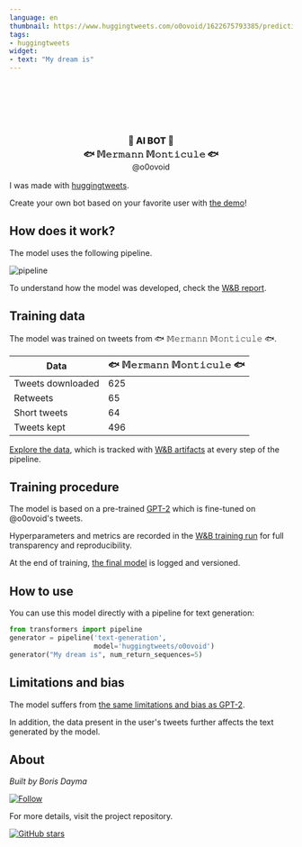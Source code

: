 ```yaml
---
language: en
thumbnail: https://www.huggingtweets.com/o0ovoid/1622675793385/predictions.png
tags:
- huggingtweets
widget:
- text: "My dream is"
---
```


<div class="inline-flex flex-col" style="line-height: 1.5;">
    <div class="flex">
        <div
			style="display:inherit; margin-left: 4px; margin-right: 4px; width: 92px; height:92px; border-radius: 50%; background-size: cover; background-image: url(&#39;https://pbs.twimg.com/profile_images/1387787158581350401/eKi9vk15_400x400.jpg&#39;)">
        </div>
        <div
            style="display:none; margin-left: 4px; margin-right: 4px; width: 92px; height:92px; border-radius: 50%; background-size: cover; background-image: url(&#39;&#39;)">
        </div>
        <div
            style="display:none; margin-left: 4px; margin-right: 4px; width: 92px; height:92px; border-radius: 50%; background-size: cover; background-image: url(&#39;&#39;)">
        </div>
    </div>
    <div style="text-align: center; margin-top: 3px; font-size: 16px; font-weight: 800">🤖 AI BOT 🤖</div>
    <div style="text-align: center; font-size: 16px; font-weight: 800">🐟 𝕄𝚎𝚛𝚖𝚊𝚗𝚗 𝕄𝚘𝚗𝚝𝚒𝚌𝚞𝚕𝚎 🐟</div>
    <div style="text-align: center; font-size: 14px;">@o0ovoid</div>
</div>

I was made with [huggingtweets](https://github.com/borisdayma/huggingtweets).

Create your own bot based on your favorite user with [the demo](https://colab.research.google.com/github/borisdayma/huggingtweets/blob/master/huggingtweets-demo.ipynb)!

## How does it work?

The model uses the following pipeline.

![pipeline](https://github.com/borisdayma/huggingtweets/blob/master/img/pipeline.png?raw=true)

To understand how the model was developed, check the [W&B report](https://wandb.ai/wandb/huggingtweets/reports/HuggingTweets-Train-a-Model-to-Generate-Tweets--VmlldzoxMTY5MjI).

## Training data

The model was trained on tweets from 🐟 𝕄𝚎𝚛𝚖𝚊𝚗𝚗 𝕄𝚘𝚗𝚝𝚒𝚌𝚞𝚕𝚎 🐟.

| Data | 🐟 𝕄𝚎𝚛𝚖𝚊𝚗𝚗 𝕄𝚘𝚗𝚝𝚒𝚌𝚞𝚕𝚎 🐟 |
| --- | --- |
| Tweets downloaded | 625 |
| Retweets | 65 |
| Short tweets | 64 |
| Tweets kept | 496 |

[Explore the data](https://wandb.ai/wandb/huggingtweets/runs/2ww9uoo7/artifacts), which is tracked with [W&B artifacts](https://docs.wandb.com/artifacts) at every step of the pipeline.

## Training procedure

The model is based on a pre-trained [GPT-2](https://huggingface.co/gpt2) which is fine-tuned on @o0ovoid's tweets.

Hyperparameters and metrics are recorded in the [W&B training run](https://wandb.ai/wandb/huggingtweets/runs/w2u70na0) for full transparency and reproducibility.

At the end of training, [the final model](https://wandb.ai/wandb/huggingtweets/runs/w2u70na0/artifacts) is logged and versioned.

## How to use

You can use this model directly with a pipeline for text generation:

```python
from transformers import pipeline
generator = pipeline('text-generation',
                     model='huggingtweets/o0ovoid')
generator("My dream is", num_return_sequences=5)
```

## Limitations and bias

The model suffers from [the same limitations and bias as GPT-2](https://huggingface.co/gpt2#limitations-and-bias).

In addition, the data present in the user's tweets further affects the text generated by the model.

## About

*Built by Boris Dayma*

[![Follow](https://img.shields.io/twitter/follow/borisdayma?style=social)](https://twitter.com/intent/follow?screen_name=borisdayma)

For more details, visit the project repository.

[![GitHub stars](https://img.shields.io/github/stars/borisdayma/huggingtweets?style=social)](https://github.com/borisdayma/huggingtweets)

